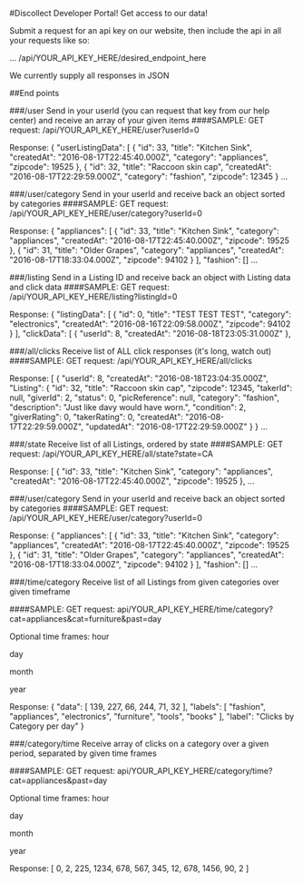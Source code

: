 #Discollect Developer Portal!
Get access to our data!

Submit a request for an api key on our website, then include the api in all your requests like so:

... /api/YOUR_API_KEY_HERE/desired_endpoint_here

We currently supply all responses in JSON

##End points

###/user
Send in your userId (you can request that key from our help center) and receive an array of your given items
####SAMPLE:
GET request:
/api/YOUR_API_KEY_HERE/user?userId=0

Response:
{
  "userListingData": [
    {
      "id": 33,
      "title": "Kitchen Sink",
      "createdAt": "2016-08-17T22:45:40.000Z",
      "category": "appliances",
      "zipcode": 19525
    },
    {
      "id": 32,
      "title": "Raccoon skin cap",
      "createdAt": "2016-08-17T22:29:59.000Z",
      "category": "fashion",
      "zipcode": 12345
    } ...


###/user/category
Send in your userId and receive back an object sorted by categories
####SAMPLE:
GET request:
/api/YOUR_API_KEY_HERE/user/category?userId=0

Response:
{
  "appliances": [
    {
      "id": 33,
      "title": "Kitchen Sink",
      "category": "appliances",
      "createdAt": "2016-08-17T22:45:40.000Z",
      "zipcode": 19525
    },
    {
      "id": 31,
      "title": "Older Grapes",
      "category": "appliances",
      "createdAt": "2016-08-17T18:33:04.000Z",
      "zipcode": 94102
    }
  ],
  "fashion": [] ...

###/listing
Send in a Listing ID and receive back an object with Listing data and click data
####SAMPLE:
GET request:
/api/YOUR_API_KEY_HERE/listing?listingId=0

Response:
{
  "listingData": [
    {
      "id": 0,
      "title": "TEST TEST TEST",
      "category": "electronics",
      "createdAt": "2016-08-16T22:09:58.000Z",
      "zipcode": 94102
    }
  ],
  "clickData": [
    {
      "userId": 8,
      "createdAt": "2016-08-18T23:05:31.000Z"
    },

###/all/clicks
Receive list of ALL click responses (it's long, watch out)
####SAMPLE:
GET request:
/api/YOUR_API_KEY_HERE/all/clicks

Response:
[
  {
    "userId": 8,
    "createdAt": "2016-08-18T23:04:35.000Z",
    "Listing": {
      "id": 32,
      "title": "Raccoon skin cap",
      "zipcode": 12345,
      "takerId": null,
      "giverId": 2,
      "status": 0,
      "picReference": null,
      "category": "fashion",
      "description": "Just like davy would have worn.",
      "condition": 2,
      "giverRating": 0,
      "takerRating": 0,
      "createdAt": "2016-08-17T22:29:59.000Z",
      "updatedAt": "2016-08-17T22:29:59.000Z"
    }
  } ...

###/state
Receive list of all Listings, ordered by state
####SAMPLE:
GET request:
/api/YOUR_API_KEY_HERE/all/state?state=CA

Response:
[
  {
    "id": 33,
    "title": "Kitchen Sink",
    "category": "appliances",
    "createdAt": "2016-08-17T22:45:40.000Z",
    "zipcode": 19525
  }, ...

###/user/category
Send in your userId and receive back an object sorted by categories
####SAMPLE:
GET request:
/api/YOUR_API_KEY_HERE/user/category?userId=0

Response:
{
  "appliances": [
    {
      "id": 33,
      "title": "Kitchen Sink",
      "category": "appliances",
      "createdAt": "2016-08-17T22:45:40.000Z",
      "zipcode": 19525
    },
    {
      "id": 31,
      "title": "Older Grapes",
      "category": "appliances",
      "createdAt": "2016-08-17T18:33:04.000Z",
      "zipcode": 94102
    }
  ],
  "fashion": [] ...

###/time/category
Receive list of all Listings from given categories over given timeframe

####SAMPLE:
GET request:
api/YOUR_API_KEY_HERE/time/category?cat=appliances&cat=furniture&past=day

Optional time frames:
hour

day

month

year

Response:
{
  "data": [
    139,
    227,
    66,
    244,
    71,
    32
  ],
  "labels": [
    "fashion",
    "appliances",
    "electronics",
    "furniture",
    "tools",
    "books"
  ],
  "label": "Clicks by Category per day"
}

###/category/time
Receive array of clicks on a category over a given period, separated by given time frames

####SAMPLE:
GET request:
api/YOUR_API_KEY_HERE/category/time?cat=appliances&past=day

Optional time frames:
hour

day

month

year

Response:
[
  0,
  2,
  225,
  1234,
  678,
  567,
  345,
  12,
  678,
  1456,
  90,
  2
]
